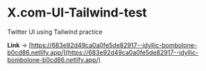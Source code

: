 # X.com-UI-Tailwind-test

Twitter UI using Tailwind practice

**Link** → [https://683e92d49ca0a0fe5de82917--idyllic-bombolone-b0cd86.netlify.app/](https://683e92d49ca0a0fe5de82917--idyllic-bombolone-b0cd86.netlify.app/)
